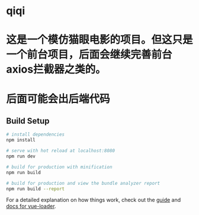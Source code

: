 # qiqi

# 这是一个模仿猫眼电影的项目。但这只是一个前台项目，后面会继续完善前台axios拦截器之类的。
# 后面可能会出后端代码

## Build Setup

``` bash
# install dependencies
npm install

# serve with hot reload at localhost:8080
npm run dev

# build for production with minification
npm run build

# build for production and view the bundle analyzer report
npm run build --report
```


For a detailed explanation on how things work, check out the [guide](http://vuejs-templates.github.io/webpack/) and [docs for vue-loader](http://vuejs.github.io/vue-loader).
